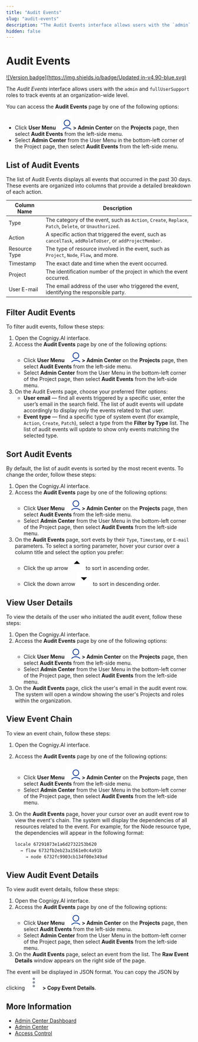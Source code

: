 ```yaml
---
title: "Audit Events"
slug: "audit-events"
description: "The Audit Events interface allows users with the `admin` and `fullSupportUser` roles to track events at an organization-wide level."
hidden: false
---
```


# Audit Events

[![Version badge](https://img.shields.io/badge/Updated in-v4.90-blue.svg)](../../../../release-notes/4.90.md)

The _Audit Events_ interface allows users with the `admin` and `fullUserSupport` roles to track events at an organization-wide level.

You can access the **Audit Events** page by one of the following options:

- Click **User Menu ![user-menu](../../../../_assets/icons/user-menu.svg) > Admin Center** on the **Projects** page, then select **Audit Events** from the left-side menu.
- Select **Admin Center** from the User Menu in the bottom-left corner of the Project page, then select **Audit Events** from the left-side menu.

## List of Audit Events

The list of Audit Events displays all events that occurred in the past 30 days. These events are organized into columns that provide a detailed breakdown of each action.

| Column Name   | Description                                                                                               |
|---------------|-----------------------------------------------------------------------------------------------------------|
| Type          | The category of the event, such as `Action`, `Create`, `Replace`, `Patch`, `Delete`, or `Unauthorized`.   |
| Action        | A specific action that triggered the event, such as `cancelTask`, `addRoleToUser`, or `addProjectMember`. |
| Resource Type | The type of resource involved in the event, such as `Project`, `Node`, `Flow`, and more.                  |
| Timestamp     | The exact date and time when the event occurred.                                                          |
| Project       | The identification number of the project in which the event occurred.                                     |
| User E-mail   | The email address of the user who triggered the event, identifying the responsible party.                 |

## Filter Audit Events

To filter audit events, follow these steps:

1. Open the Cognigy.AI interface.
2. Access the **Audit Events** page by one of the following options:
    - Click **User Menu ![user-menu](../../../../_assets/icons/user-menu.svg) > Admin Center** on the **Projects** page, then select **Audit Events** from the left-side menu.
    - Select **Admin Center** from the User Menu in the bottom-left corner of the Project page, then select **Audit Events** from the left-side menu.
3. On the Audit Events page, choose your preferred filter options:
    - **User email** — find all events triggered by a specific user, enter the user’s email in the search field. The list of audit events will update accordingly to display only the events related to that user. 
    - **Event type** — find a specific type of system event (for example, `Action`, `Create`, `Patch`), select a type from the **Filter by Type** list. The list of audit events will update to show only events matching the selected type.

## Sort Audit Events

By default, the list of audit events is sorted by the most recent events.
To change the order, follow these steps:

1. Open the Cognigy.AI interface.
2. Access the **Audit Events** page by one of the following options:
    - Click **User Menu ![user-menu](../../../../_assets/icons/user-menu.svg) > Admin Center** on the **Projects** page, then select **Audit Events** from the left-side menu.
    - Select **Admin Center** from the User Menu in the bottom-left corner of the Project page, then select **Audit Events** from the left-side menu.
3. On the **Audit Events** page, sort evets by their `Type`, `Timestamp`, or `E-mail` parameters. To select a sorting parameter, hover your cursor over a column title and select the option you prefer:
    - Click the up arrow ![arrow-up-black](../../../../_assets/icons/arrow-up-black.svg) to sort in ascending order.
    - Click the down arrow ![arrow-down-black](../../../../_assets/icons/arrow-down-black.svg) to sort in descending order.

## View User Details

To view the details of the user who initiated the audit event, follow these steps:

1. Open the Cognigy.AI interface.
2. Access the **Audit Events** page by one of the following options:
    - Click **User Menu ![user-menu](../../../../_assets/icons/user-menu.svg) > Admin Center** on the **Projects** page, then select **Audit Events** from the left-side menu.
    - Select **Admin Center** from the User Menu in the bottom-left corner of the Project page, then select **Audit Events** from the left-side menu.
3. On the **Audit Events** page, click the user's email in the audit event row. The system will open a window showing the user's Projects and roles within the organization.

## View Event Chain

To view an event chain, follow these steps:

1. Open the Cognigy.AI interface.
2. Access the **Audit Events** page by one of the following options:
    - Click **User Menu ![user-menu](../../../../_assets/icons/user-menu.svg) > Admin Center** on the **Projects** page, then select **Audit Events** from the left-side menu.
    - Select **Admin Center** from the User Menu in the bottom-left corner of the Project page, then select **Audit Events** from the left-side menu.
3. On the **Audit Events** page, hover your cursor over an audit event row to view the event's chain. The system will display the dependencies of all resources related to the event. For example, for the Node resource type, the dependencies will appear in the following format:
    
    ```txt
    locale 67291073e1a6d2732253b620
      → flow 6732fb2eb23a1561e0c4a91b
 	    → node 6732fc9903cb134f00e349ad
    ```
   
## View Audit Event Details

To view audit event details, follow these steps:

1. Open the Cognigy.AI interface.
2. Access the **Audit Events** page by one of the following options:
    - Click **User Menu ![user-menu](../../../../_assets/icons/user-menu.svg) > Admin Center** on the **Projects** page, then select **Audit Events** from the left-side menu.
    - Select **Admin Center** from the User Menu in the bottom-left corner of the Project page, then select **Audit Events** from the left-side menu.
3. On the **Audit Events** page, select an event from the list. The **Raw Event Details** window appears on the right side of the page.

The event will be displayed in JSON format.
You can copy the JSON by clicking ![vertical-ellipsis](../../../../_assets/icons/vertical-ellipsis.svg) **> Copy Event Details**.

## More Information

- [Admin Center Dashboard](dashboard.md)
- [Admin Center](overview.md)
- [Access Control](access-control.md)